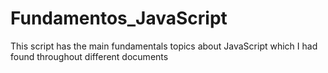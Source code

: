 # Fundamentos_JavaScript
This script has the main fundamentals topics about JavaScript  which I had found throughout different documents
